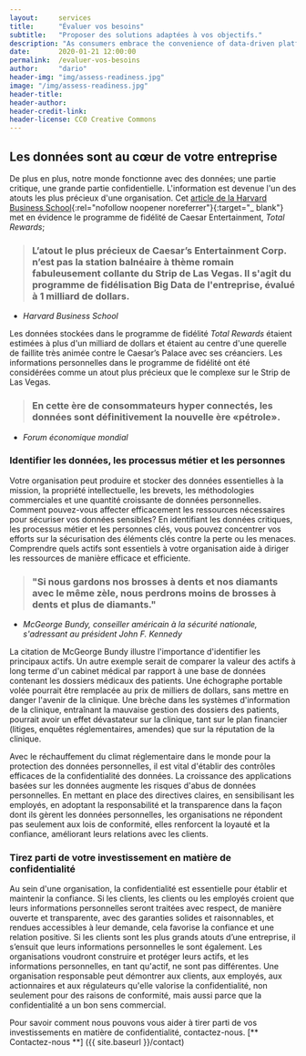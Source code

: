 ```yaml
---
layout:     services
title:      "Évaluer vos besoins"
subtitle:   "Proposer des solutions adaptées à vos objectifs."
description: "As consumers embrace the convenience of data-driven platforms, data privacy and security will not only be a risk management issue, but a competitive advantage."
date:       2020-01-21 12:00:00
permalink:  /evaluer-vos-besoins
author:     "dario"
header-img: "img/assess-readiness.jpg"
image: "/img/assess-readiness.jpg"
header-title:
header-author:
header-credit-link:
header-license: CC0 Creative Commons
---
```


## Les données sont au cœur de votre entreprise
De plus en plus, notre monde fonctionne avec des données; une partie critique, une grande partie confidentielle. L'information est devenue l'un des atouts les plus précieux d'une organisation. Cet [article de la Harvard Business School](https://digit.hbs.org/submission/caesars-entertainment-what-happens-in-vegas-ends-up-in-a-1billion-database/){:rel="nofollow noopener noreferrer"}{:target="_ blank"} met en évidence le programme de fidélité de Caesar Entertainment, _Total Rewards_;

> ### L’atout le plus précieux de Caesar’s Entertainment Corp. n’est pas la station balnéaire à thème romain fabuleusement collante du Strip de Las Vegas. Il s'agit du programme de fidélisation Big Data de l'entreprise, évalué à 1 milliard de dollars.
- <cite> Harvard Business School </cite>

Les données stockées dans le programme de fidélité _Total Rewards_ étaient estimées à plus d'un milliard de dollars et étaient au centre d'une querelle de faillite très animée contre le Caesar’s Palace avec ses créanciers. Les informations personnelles dans le programme de fidélité ont été considérées comme un atout plus précieux que le complexe sur le Strip de Las Vegas.

> ### En cette ère de consommateurs hyper connectés, les données sont définitivement la nouvelle ère «pétrole».
- <cite> Forum économique mondial </cite>

### Identifier les données, les processus métier et les personnes
Votre organisation peut produire et stocker des données essentielles à la mission, la propriété intellectuelle, les brevets, les méthodologies commerciales et une quantité croissante de données personnelles. Comment pouvez-vous affecter efficacement les ressources nécessaires pour sécuriser vos données sensibles? En identifiant les données critiques, les processus métier et les personnes clés, vous pouvez concentrer vos efforts sur la sécurisation des éléments clés contre la perte ou les menaces. Comprendre quels actifs sont essentiels à votre organisation aide à diriger les ressources de manière efficace et efficiente.

> ### "Si nous gardons nos brosses à dents et nos diamants avec le même zèle, nous perdrons moins de brosses à dents et plus de diamants."
- <cite> McGeorge Bundy, conseiller américain à la sécurité nationale, s'adressant au président John F. Kennedy </cite>
 
La citation de McGeorge Bundy illustre l'importance d'identifier les principaux actifs. Un autre exemple serait de comparer la valeur des actifs à long terme d'un cabinet médical par rapport à une base de données contenant les dossiers médicaux des patients. Une échographe portable volée pourrait être remplacée au prix de milliers de dollars, sans mettre en danger l'avenir de la clinique. Une brèche dans les systèmes d'information de la clinique, entraînant la mauvaise gestion des dossiers des patients, pourrait avoir un effet dévastateur sur la clinique, tant sur le plan financier (litiges, enquêtes réglementaires, amendes) que sur la réputation de la clinique.
 
Avec le réchauffement du climat réglementaire dans le monde pour la protection des données personnelles, il est vital d'établir des contrôles efficaces de la confidentialité des données. La croissance des applications basées sur les données augmente les risques d'abus de données personnelles. En mettant en place des directives claires, en sensibilisant les employés, en adoptant la responsabilité et la transparence dans la façon dont ils gèrent les données personnelles, les organisations ne répondent pas seulement aux lois de conformité, elles renforcent la loyauté et la confiance, améliorant leurs relations avec les clients.

### Tirez parti de votre investissement en matière de confidentialité
Au sein d'une organisation, la confidentialité est essentielle pour établir et maintenir la confiance. Si les clients, les clients ou les employés croient que leurs informations personnelles seront traitées avec respect, de manière ouverte et transparente, avec des garanties solides et raisonnables, et rendues accessibles à leur demande, cela favorise la confiance et une relation positive. Si les clients sont les plus grands atouts d’une entreprise, il s’ensuit que leurs informations personnelles le sont également. Les organisations voudront construire et protéger leurs actifs, et les informations personnelles, en tant qu'actif, ne sont pas différentes. Une organisation responsable peut démontrer aux clients, aux employés, aux actionnaires et aux régulateurs qu'elle valorise la confidentialité, non seulement pour des raisons de conformité, mais aussi parce que la confidentialité a un bon sens commercial.

Pour savoir comment nous pouvons vous aider à tirer parti de vos investissements en matière de confidentialité, contactez-nous. [** Contactez-nous **] ({{ site.baseurl }}/contact)

